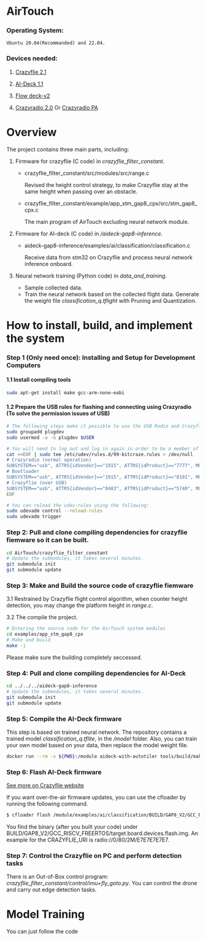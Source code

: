 # AirTouch


### Operating System: 
    Ubuntu 20.04(Recommanded) and 22.04.
### Devices needed:
1. [Crazyflie 2.1](https://www.bitcraze.io/products/old-products/crazyflie-2-1/)

2. [AI-Deck 1.1](https://www.bitcraze.io/products/ai-deck/)
    
3. [Flow deck-v2](https://www.bitcraze.io/products/flow-deck-v2/)

4. [Crazyradio 2.0](https://www.bitcraze.io/products/crazyradio-2-0/) Or [Crazyradio PA](https://www.bitcraze.io/products/crazyradio-pa/)


# Overview
The project contains three main parts, including:
1. Firmware for crazyflie (C code) in _crazyflie_filter_constant_.
    - crazyflie_filter_constant/src/modules/src/range.c

        Revised the height control strategy, to make Crazyflie stay at the same height when passing over an obstacle.

    - crazyflie_filter_constant/example/app_stm_gap8_cpx/src/stm_gap8_cpx.c
    
        The main program of AirTouch excluding neural network module.

2. Firmware for AI-deck (C code) in _/aideck-gap8-inference_.
    - aideck-gap8-inference/examples/ai/classification/classification.c

        Receive data from stm32 on Crazyflie and process neural network inference onboard. 

3. Neural network training (Python code) in _data_and_training_.
    - Sample collected data.
    - Train the neural network based on the collected flight data. Generate the weight file _classification_q.tflight_ with Pruning and Quantization.





# How to install, build, and implement the system
### Step 1 (Only need once): Installing and Setup for Development Computers
#### 1.1 Install compiling tools
```bash
sudo apt-get install make gcc-arm-none-eabi
```
#### 1.2 Prepare the USB rules for flashing and connecting using Crazyradio (To solve the permission issues of USB)
```bash
# The following steps make it possible to use the USB Radio and Crazyflie 2 over USB without being rooted.
sudo groupadd plugdev
sudo usermod -a -G plugdev $USER
```
```bash
# You will need to log out and log in again in order to be a member of the plugdev group. Copy-paste the following in your console, this will create the file /etc/udev/rules.d/99-bitcraze.rules:
cat <<EOF | sudo tee /etc/udev/rules.d/99-bitcraze.rules > /dev/null
# Crazyradio (normal operation)
SUBSYSTEM=="usb", ATTRS{idVendor}=="1915", ATTRS{idProduct}=="7777", MODE="0664", GROUP="plugdev"
# Bootloader
SUBSYSTEM=="usb", ATTRS{idVendor}=="1915", ATTRS{idProduct}=="0101", MODE="0664", GROUP="plugdev"
# Crazyflie (over USB)
SUBSYSTEM=="usb", ATTRS{idVendor}=="0483", ATTRS{idProduct}=="5740", MODE="0664", GROUP="plugdev"
EOF
```
```bash
# You can reload the udev-rules using the following:
sudo udevadm control --reload-rules
sudo udevadm trigger
```

### Step 2: Pull and clone compiling dependencies for __crazyflie fiemware__ so it can be built.
```bash
cd AirTouch/crazyflie_filter_constant
# Update the submodules, it takes several minutes.
git submodule init
git submodule update
```
### Step 3: Make and Build the source code of __crazyflie fiemware__
3.1 Restrained by Crazyflie flight control algorithm, when counter height detection, you may change the platform height in _range.c_. 

3.2 The compile the project.

```bash
# Entering the source code for the AirTouch system modules
cd examples/app_stm_gap8_cpx
# Make and build
make -j
```
Please make sure the building completely seccessed.


### Step 4: Pull and clone compiling dependencies for __AI-Deck__
```bash
cd ../../../aideck-gap8-inference
# Update the submodules, it takes several minutes.
git submodule init
git submodule update
```

### Step 5: Compile the AI-Deck firmware
This step is based on trained neural network. The repository contains a trained model _classification_q.tflite_, in the _/model_ folder. Also, you can train your own model based on your data, then replace the model weight file. 
```bash
docker run --rm -v ${PWD}:/module aideck-with-autotiler tools/build/make-example examples/ai/classification clean model build image
```



### Step 6: Flash AI-Deck firmware 
[See more on Crazyflie website](https://www.bitcraze.io/documentation/repository/aideck-gap8-examples/master/infrastructure/flashing/)

If you want over-the-air firmware updates, you can use the cfloader by running the following command.
```bash
$ cfloader flash /module/examples/ai/classification/BUILD/GAP8_V2/GCC_RISCV_FREERTOS/classification deck-bcAI:gap8-fw -w [CRAZYFLIE_URI]
```
You find the binary (after you built your code) under BUILD/GAP8_V2/GCC_RISCV_FREERTOS/target.board.devices.flash.img. An example for the CRAZYFLIE_URI is radio://0/80/2M/E7E7E7E7E7.


### Step 7: Control the Crazyflie on PC and perform detection tasks 
There is an Out-of-Box control program: _crazyflie_filter_constant/control/imu+fly_goto.py_. You can control the drone and carry out edge detection tasks.

# Model Training
You can just follow the code 
